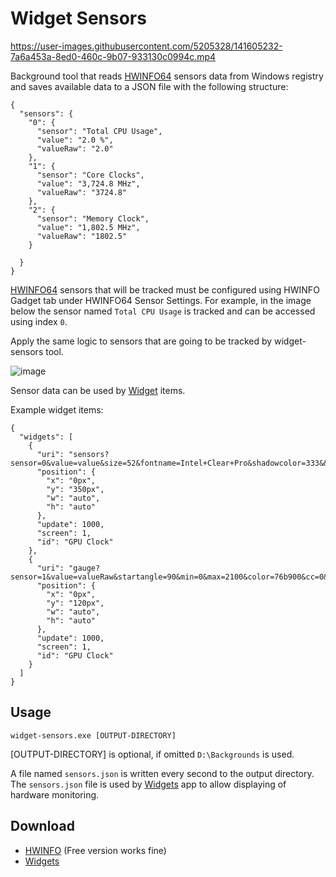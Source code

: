 # Widget Sensors

https://user-images.githubusercontent.com/5205328/141605232-7a6a453a-8ed0-460c-9b07-933130c0994c.mp4

Background tool that reads [HWINFO64](#download) sensors data from Windows registry and saves available data to a JSON file with the following structure:

```
{
  "sensors": {
    "0": {
      "sensor": "Total CPU Usage",
      "value": "2.0 %",
      "valueRaw": "2.0"
    },
    "1": {
      "sensor": "Core Clocks",
      "value": "3,724.8 MHz",
      "valueRaw": "3724.8"
    },
    "2": {
      "sensor": "Memory Clock",
      "value": "1,802.5 MHz",
      "valueRaw": "1802.5"
    }

  }
}
```

[HWINFO64](#download) sensors that will be tracked must be configured using HWINFO Gadget tab under HWINFO64 Sensor Settings. For example, in the image below the sensor named `Total CPU Usage` is tracked and can be accessed using index `0`.

Apply the same logic to sensors that are going to be tracked by widget-sensors tool.

![image](https://user-images.githubusercontent.com/5205328/141667014-146595d3-c632-4b45-b6a9-5da6d8bf0608.png)

Sensor data can be used by [Widget][2] items.

Example widget items:

```
{
  "widgets": [
    {
      "uri": "sensors?sensor=0&value=value&size=52&fontname=Intel+Clear+Pro&shadowcolor=333&&align=center&w=720&h=200",
      "position": {
        "x": "0px",
        "y": "350px",
        "w": "auto",
        "h": "auto"
      },
      "update": 1000,
      "screen": 1,
      "id": "GPU Clock"
    },
    {
      "uri": "gauge?sensor=1&value=valueRaw&startangle=90&min=0&max=2100&color=76b900&cc=0&dotted=0&outline=1&w=720&h=720",
      "position": {
        "x": "0px",
        "y": "120px",
        "w": "auto",
        "h": "auto"
      },
      "update": 1000,
      "screen": 1,
      "id": "GPU Clock"
    }
  ]
}
```

## Usage

```
widget-sensors.exe [OUTPUT-DIRECTORY]
```

[OUTPUT-DIRECTORY] is optional, if omitted `D:\Backgrounds` is used.

A file named `sensors.json` is written every second to the output directory. The `sensors.json` file is used by [Widgets][2] app to allow displaying of hardware monitoring.

## Download

* [HWINFO][1] (Free version works fine)
* [Widgets][2]

[1]: https://www.hwinfo.com/download/
[2]: https://github.com/jmautari/widgets

